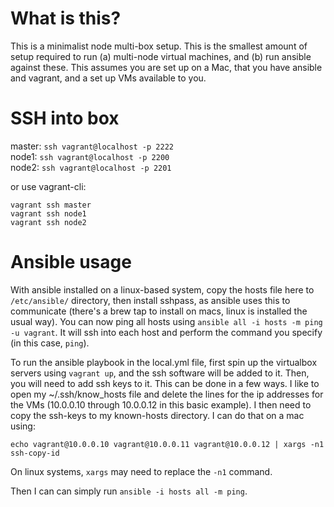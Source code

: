 # What is this?
This is a minimalist node multi-box setup. This is the smallest amount of setup required to run (a) multi-node virtual machines, and (b) run ansible against these. This assumes you are set up on a Mac, that you have ansible and vagrant, and a set up VMs available to you.

# SSH into box
master: `ssh vagrant@localhost -p 2222`  
node1: `ssh vagrant@localhost -p 2200`  
node2: `ssh vagrant@localhost -p 2201`  

or use vagrant-cli:

```
vagrant ssh master
vagrant ssh node1
vagrant ssh node2
```
# Ansible usage
With ansible installed on a linux-based system, copy the hosts file here to `/etc/ansible/` directory, then install sshpass, as ansible uses this to communicate (there's a brew tap to install on macs, linux is installed the usual way). You can now ping all hosts using `ansible all -i hosts -m ping -u vagrant`. It will ssh into each host and perform the command you specify (in this case, `ping`).

To run the ansible playbook in the local.yml file, first spin up the virtualbox servers using `vagrant up`, and the ssh software will be added to it.  Then, you will need to add ssh keys to it.  This can be done in a few ways.  I like to open my ~/.ssh/know_hosts file and delete the lines for the ip addresses for the VMs (10.0.0.10 through 10.0.0.12 in this basic example). I then need to copy the ssh-keys to my known-hosts directory.  I can do that on a mac using:
```
echo vagrant@10.0.0.10 vagrant@10.0.0.11 vagrant@10.0.0.12 | xargs -n1 ssh-copy-id
```

On linux systems, `xargs` may need to replace the `-n1` command.

Then I can can simply run `ansible -i hosts all -m ping`.

